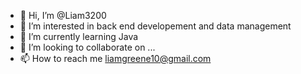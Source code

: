 - 👋 Hi, I’m @Liam3200
- 👀 I’m interested in back end developement and data management
- 🌱 I’m currently learning Java
- 💞️ I’m looking to collaborate on ...
- 📫 How to reach me liamgreene10@gmail.com

<!---
Liam3200/Liam3200 is a ✨ special ✨ repository because its `README.md` (this file) appears on your GitHub profile.
You can click the Preview link to take a look at your changes.
--->

